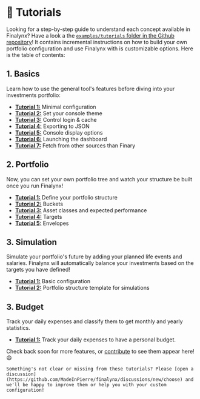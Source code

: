 # 📖 Tutorials

Looking for a step-by-step guide to understand each concept available in Finalynx? Have a look a the [`examples/tutorials` folder in the Github repository](https://github.com/MadeInPierre/finalynx/blob/main/examples/tutorials)! It contains incremental instructions on how to build your own portfolio configuration and use Finalynx with is customizable options. Here is the table of contents:

## 1. Basics
Learn how to use the general tool's features before diving into your investments portfolio:
- [**Tutorial 1:**](https://github.com/MadeInPierre/finalynx/blob/main/examples/tutorials/1_basics/1_minimal.py) Minimal configuration
- [**Tutorial 2:**](https://github.com/MadeInPierre/finalynx/blob/main/examples/tutorials/1_basics/2_theme.py) Set your console theme
- [**Tutorial 3:**](https://github.com/MadeInPierre/finalynx/blob/main/examples/tutorials/1_basics/3_login.py) Control login & cache
- [**Tutorial 4:**](https://github.com/MadeInPierre/finalynx/blob/main/examples/tutorials/1_basics/4_export.py) Exporting to JSON
- [**Tutorial 5:**](https://github.com/MadeInPierre/finalynx/blob/main/examples/tutorials/1_basics/5_display_options.py) Console display options
- [**Tutorial 6:**](https://github.com/MadeInPierre/finalynx/blob/main/examples/tutorials/1_basics/6_dashboard.py) Launching the dashboard
- [**Tutorial 7:**](https://github.com/MadeInPierre/finalynx/blob/main/examples/tutorials/1_basics/7_sources.py) Fetch from other sources than Finary

## 2. Portfolio
Now, you can set your own portfolio tree and watch your structure be built once you run Finalynx!
- [**Tutorial 1:**](https://github.com/MadeInPierre/finalynx/blob/main/examples/tutorials/2_portfolio/1_structure.py) Define your portfolio structure
- [**Tutorial 2:**](https://github.com/MadeInPierre/finalynx/blob/main/examples/tutorials/2_portfolio/2_buckets.py) Buckets
- [**Tutorial 3:**](https://github.com/MadeInPierre/finalynx/blob/main/examples/tutorials/2_portfolio/3_attributes.py) Asset classes and expected performance
- [**Tutorial 4:**](https://github.com/MadeInPierre/finalynx/blob/main/examples/tutorials/2_portfolio/4_targets.py) Targets
- [**Tutorial 5:**](https://github.com/MadeInPierre/finalynx/blob/main/examples/tutorials/2_portfolio/5_envelopes.py) Envelopes

## 3. Simulation

Simulate your portfolio's future by adding your planned life events and salaries. Finalynx will automatically
balance your investments based on the targets you have defined!

- [**Tutorial 1:**](https://github.com/MadeInPierre/finalynx/blob/main/examples/tutorials/3_simulation/1_basics.py) Basic configuration
- [**Tutorial 2:**](https://github.com/MadeInPierre/finalynx/blob/main/examples/tutorials/3_simulation/2_template.py) Portfolio structure template for simulations

## 3. Budget

Track your daily expenses and classify them to get monthly and yearly statistics.

- [**Tutorial 1:**](https://github.com/MadeInPierre/finalynx/blob/main/examples/tutorials/4_budget/1_setup.py) Track your daily expenses to have a personal budget.

Check back soon for more features, or [contribute](https://finalynx.readthedocs.io/en/latest/project/contributing.html) to see them appear here! 😄

```{note}
Something's not clear or missing from these tutorials? Please [open a discussion](https://github.com/MadeInPierre/finalynx/discussions/new/choose) and we'll be happy to improve them or help you with your custom configuration!
```
